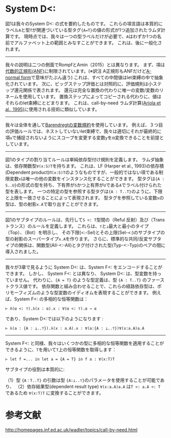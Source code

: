 # System D<:

図1は我々のSystem D<: の式を要約したものです。
これらの項言語は本質的にラベル`A`と型`T`が関連づいている型タグ`{A=T}`の値の形式が1つ追加されたラムダ計算です。
現時点では、我々は一つの型ラベルだけが必要で、`A`はわずか1つの名前でアルファベット上の範囲とみなすことができます。
これは、後に一般化されます。

----

我々の説明は二つの側面でRompfとAmin（2015）とは異なります。
まず、項は[代数的正規形(ANF)](https://en.wikipedia.org/wiki/Algebraic_normal_form "Algebraic normal form")に制限されています。(※訳注 A正規形もANFだけど[A-normal form](https://en.wikipedia.org/wiki/A-normal_form "A-normal form")で意味がたぶん違う)
これは、すべての中間値はlet束縛の中で抽象化されています。
次に、ビッグステップ評価とは対照的に、評価規則は小ステップ還元関係で表されます。
還元は完全な置換の代わりに唯一の変数/変数のリネームを使用しています。
置換ステップによってコピーされる代わりに、値はそれらのlet束縛にとどまります。
これは、call-by-need ラムダ計算[(Ariola et al., 1995)](https://pdfs.semanticscholar.org/2c7d/7e94298797ab0b9fb4ce6df957474da65b6b.pdf)に使用される技術に類似しています。

----
我々は全体を通して[Barendregtの変数規約](http://www21.in.tum.de/~berghofe/papers/CADE2007.pdf "Barendregt’s Variable Convention")を使用しています。
例えば、３つ目の評価ルールでは、ネストしていないlet束縛で、我々は適切にそれが最終的に項`u`で捕捉されないようにスコープを変更する変数`y`をα変換できることを前提としています。

----

図1のタイプの割り当てルールは単純依存型付け規則を定義します。
ラムダ抽象は、依存関数型`∀(x:S)T`を持ちます。
これは、LF (Harper et al., 1993)の依存積(Dependent product)`Π(x:S)T`のようなものですが、一般的ではない項である制限変数`x`は唯一の他の変数をインスタンス化することができます。
型タグは`{A : S..U}`の形式の型を持ち、下有界が`S`かつ上有界が`U`である`A`でラベル付けられた型を表します。
一つの特定の型を参照する型タグは`{A : T..T}`のように、下限と上限を一致させることによって表現されます。
型タグを参照している変数`x`の型は、型の射影`x.A`で取り出すことができます。

----

図1のサブタイプのルールは、先行して`S <: T`型間の（Reful 反射）及び（Trans トランス）のルールを定義します。
これらは、`⊤`と`⊥`最大と最小のタイプ（Top）、（Bot）を明示し、
その下限(<:-Sel)とその上限(Sel-<:)のサブタイプの型の射影のスーパータイプ`x.A`を作ります。
さらに、標準的な共同/反変サブタイプの関係は、関数型(All-<:-All)とタグ付けされた型(Typ-<:-Typ)のペアの間に導入されました。

----

我々が3章で見るように System D<: は、System F<: をエンコードすることができます。
しかし、 System F<: とは異なり、 System D<: は、型変数を持っていません。
代わりに、`{A = T}` のような型定義は、型 `{A : T..T}` のファーストクラス値です。
依存関数と組み合わせることで、これらの経路依存型は、ポリモーフィズムのような型変数のイディオムを表現することができます。
例えば、System F<: の多相的な恒等関数は：

	⊢ Λ(α <: ⊤).λ(x : α).x : ∀(α <: ⊤).α → α

であり、System D<:では以下のようになります :


	⊢ λ(a : {A : ⊥..⊤}).λ(x : a.A).x : ∀(a:{A : ⊥..⊤})∀(x:a.A)a.A

-----

System F<: と同様、我々はいくつかの型に多相的な恒等関数を適用することができるように、`T`を用いて`T`上の恒等関数を取得します：

	⊢ let f =... in let a = {A = T} in f a : ∀(x:T)T

サブタイプの役割は本質的に:

（1）型 `{A：T..T}` の引数は型 `{A:⊥..⊤}`のパラメータを使用することが可能であり、
（2）依存結果型(dependent result type) `∀(x:a.A)a.A` は`T <: a.A <: T` であるため `∀(x:T)T` に変換することができます。


# 参考文献

http://homepages.inf.ed.ac.uk/wadler/topics/call-by-need.html
